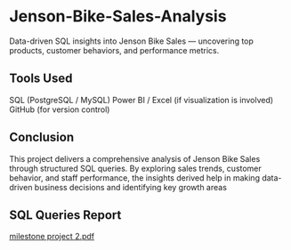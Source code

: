 # Jenson-Bike-Sales-Analysis
Data-driven SQL insights into Jenson Bike Sales — uncovering top products, customer behaviors, and performance metrics.
## Tools Used 
SQL (PostgreSQL / MySQL)
Power BI / Excel (if visualization is involved)
GitHub (for version control)
## Conclusion
This project delivers a comprehensive analysis of Jenson Bike Sales through structured SQL queries. By exploring sales trends, customer behavior, and staff performance, the insights derived help in making data-driven business decisions and identifying key growth areas
## SQL Queries Report
[milestone project 2.pdf](https://github.com/user-attachments/files/21446369/milestone.project.2.pdf)
